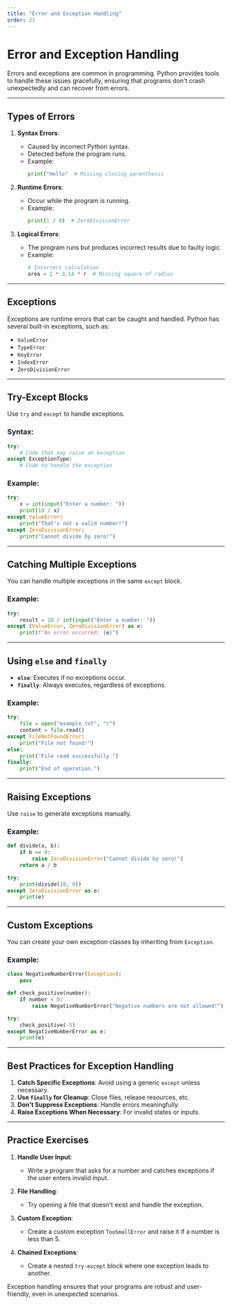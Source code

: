 ```yaml
---
title: "Error and Exception Handling"
order: 21
---
```


# Error and Exception Handling

Errors and exceptions are common in programming. Python provides tools to handle these issues gracefully, ensuring that programs don't crash unexpectedly and can recover from errors.

---

## Types of Errors

1. **Syntax Errors**:
   - Caused by incorrect Python syntax.
   - Detected before the program runs.
   - Example:
     ```python
     print("Hello"  # Missing closing parenthesis
     ```

2. **Runtime Errors**:
   - Occur while the program is running.
   - Example:
     ```python
     print(1 / 0)  # ZeroDivisionError
     ```

3. **Logical Errors**:
   - The program runs but produces incorrect results due to faulty logic.
   - Example:
     ```python
     # Incorrect calculation
     area = 2 * 3.14 * r  # Missing square of radius
     ```

---

## Exceptions

Exceptions are runtime errors that can be caught and handled. Python has several built-in exceptions, such as:
- `ValueError`
- `TypeError`
- `KeyError`
- `IndexError`
- `ZeroDivisionError`

---

## Try-Except Blocks

Use `try` and `except` to handle exceptions.

### Syntax:
```python
try:
    # Code that may raise an exception
except ExceptionType:
    # Code to handle the exception
```

### Example:
```python
try:
    x = int(input("Enter a number: "))
    print(10 / x)
except ValueError:
    print("That's not a valid number!")
except ZeroDivisionError:
    print("Cannot divide by zero!")
```

---

## Catching Multiple Exceptions

You can handle multiple exceptions in the same `except` block.

### Example:
```python
try:
    result = 10 / int(input("Enter a number: "))
except (ValueError, ZeroDivisionError) as e:
    print(f"An error occurred: {e}")
```

---

## Using `else` and `finally`

- **`else`**: Executes if no exceptions occur.
- **`finally`**: Always executes, regardless of exceptions.

### Example:
```python
try:
    file = open("example.txt", "r")
    content = file.read()
except FileNotFoundError:
    print("File not found!")
else:
    print("File read successfully.")
finally:
    print("End of operation.")
```

---

## Raising Exceptions

Use `raise` to generate exceptions manually.

### Example:
```python
def divide(a, b):
    if b == 0:
        raise ZeroDivisionError("Cannot divide by zero!")
    return a / b

try:
    print(divide(10, 0))
except ZeroDivisionError as e:
    print(e)
```

---

## Custom Exceptions

You can create your own exception classes by inheriting from `Exception`.

### Example:
```python
class NegativeNumberError(Exception):
    pass

def check_positive(number):
    if number < 0:
        raise NegativeNumberError("Negative numbers are not allowed!")

try:
    check_positive(-5)
except NegativeNumberError as e:
    print(e)
```

---

## Best Practices for Exception Handling

1. **Catch Specific Exceptions**: Avoid using a generic `except` unless necessary.
2. **Use `finally` for Cleanup**: Close files, release resources, etc.
3. **Don't Suppress Exceptions**: Handle errors meaningfully.
4. **Raise Exceptions When Necessary**: For invalid states or inputs.

---

## Practice Exercises

1. **Handle User Input**:
   - Write a program that asks for a number and catches exceptions if the user enters invalid input.

2. **File Handling**:
   - Try opening a file that doesn’t exist and handle the exception.

3. **Custom Exception**:
   - Create a custom exception `TooSmallError` and raise it if a number is less than 5.

4. **Chained Exceptions**:
   - Create a nested `try-except` block where one exception leads to another.

Exception handling ensures that your programs are robust and user-friendly, even in unexpected scenarios.